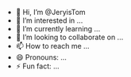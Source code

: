 - 👋 Hi, I’m @JeryisTom
- 👀 I’m interested in ...
- 🌱 I’m currently learning ...
- 💞️ I’m looking to collaborate on ...
- 📫 How to reach me ...
- 😄 Pronouns: ...
- ⚡ Fun fact: ...

<!---
JeryisTom/JeryisTom is a ✨ special ✨ repository because its `README.md` (this file) appears on your GitHub profile.
You can click the Preview link to take a look at your changes.
--->

